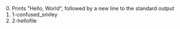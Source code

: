 0. Prints "Hello, World", followed by a new line to the standard output
1. 1-confused_smiley
2. 2-hellofile
